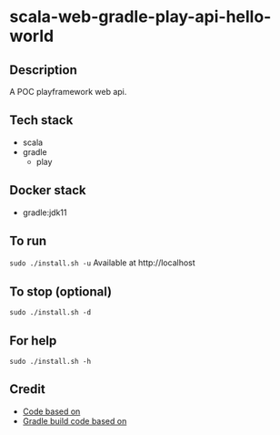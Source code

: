 # scala-web-gradle-play-api-hello-world

## Description
A POC playframework web api.

## Tech stack
- scala
- gradle
  - play

## Docker stack
- gradle:jdk11

## To run
`sudo ./install.sh -u`
Available at http://localhost

## To stop (optional)
`sudo ./install.sh -d`

## For help
`sudo ./install.sh -h`

## Credit
- [Code based on](https://www.baeldung.com/java-intro-to-the-play-framework)
- [Gradle build code based on](https://gradle.github.io/playframework/#dependency_configurations)

